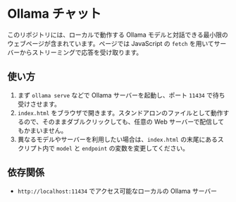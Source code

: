 # Ollama チャット

このリポジトリには、ローカルで動作する Ollama モデルと対話できる最小限のウェブページが含まれています。ページでは JavaScript の `fetch` を用いてサーバーからストリーミングで応答を受け取ります。

## 使い方
1. まず `ollama serve` などで Ollama サーバーを起動し、ポート `11434` で待ち受けさせます。
2. `index.html` をブラウザで開きます。スタンドアロンのファイルとして動作するので、そのままダブルクリックしても、任意の Web サーバーで配信してもかまいません。
3. 異なるモデルやサーバーを利用したい場合は、`index.html` の末尾にあるスクリプト内で `model` と `endpoint` の変数を変更してください。

## 依存関係
- `http://localhost:11434` でアクセス可能なローカルの Ollama サーバー
